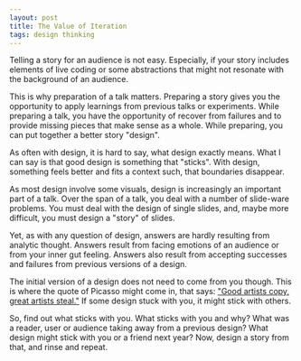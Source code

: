 ```yaml
---
layout: post
title: The Value of Iteration
tags: design thinking
---
```

Telling a story for an audience is not easy. Especially, if your story includes elements of live coding or some abstractions that might not resonate with the background of an audience.

This is why preparation of a talk matters. Preparing a story gives you the opportunity to apply learnings from previous talks or experiments. While preparing a talk, you have the opportunity of recover from failures and to provide missing pieces that make sense as a whole. While preparing, you can put together a better story "design".

As often with design, it is hard to say, what design exactly means. What I can say is that good design is something that "sticks". With design, something feels better and fits a context such, that boundaries disappear.

As most design involve some visuals, design is increasingly an important part of a talk. Over the span of a talk, you deal with a number of slide-ware problems. You must deal with the design of single slides, and, maybe more difficult, you must design a "story" of slides.

Yet, as with any question of design, answers are hardly resulting from analytic thought. Answers result from facing emotions of an audience or from your inner gut feeling. Answers also result from accepting successes and failures from previous versions of a design.

The initial version of a design does not need to come from you though. This is where the quote of Picasso might come in, that says: ["Good artists copy, great artists steal."](https://www.youtube.com/watch?v=CW0DUg63lqU) If some design stuck with you, it might stick with others.

So, find out what sticks with you. What sticks with you and why? What was a reader, user or audience taking away from a previous design? What design might stick with you or a friend next year? Now, design a story from that, and rinse and repeat.

